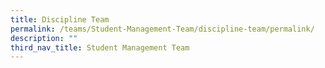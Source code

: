 ```yaml
---
title: Discipline Team
permalink: /teams/Student-Management-Team/discipline-team/permalink/
description: ""
third_nav_title: Student Management Team
---
```

